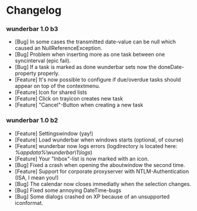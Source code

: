 Changelog
=========

### wunderbar 1.0 b3
* [Bug] In some cases the transmitted date-value can be null which caused an NullReferenceException.
* [Bug] Problem when inserting more as one task between one syncinterval (epic fail).
* [Bug] If a task is marked as done wunderbar sets now the doneDate-property properly.
* [Feature] It's now possible to configure if due/overdue tasks should appear on top of the contextmenu.
* [Feature] Icon for shared lists
* [Feature] Click on trayicon creates new task
* [Feature] "Cancel"-Button when creating a new task

### wunderbar 1.0 b2
* [Feature] Settingswindow (yay!)
* [Feature] Load wunderbar when windows starts (optional, of course)
* [Feature] wunderbar now logs errors (logdirectory is located here: *%appdata%\wunderbar\1\logs*)
* [Feature] Your "Inbox"-list is now marked with an icon.
* [Bug] Fixed a crash when opening the aboutwindow the second time.
* [Feature] Support for corporate proxyserver with NTLM-Authentication (ISA, I mean you!)
* [Bug] The calendar now closes immediatly when the selection changes.
* [Bug] Fixed some annoying DateTime-bugs
* [Bug] Some dialogs crashed on XP because of an unsupported iconformat.